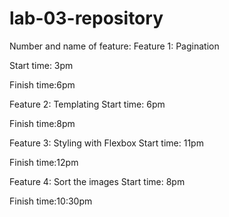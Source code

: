 # lab-03-repository
Number and name of feature:
Feature 1: Pagination

Start time: 3pm

Finish time:6pm

 Feature 2: Templating
 Start time: 6pm

Finish time:8pm

Feature 3: Styling with Flexbox
Start time: 11pm

Finish time:12pm

Feature 4: Sort the images
Start time: 8pm

Finish time:10:30pm
